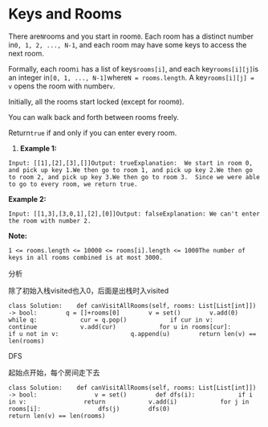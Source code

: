 # Keys and Rooms

There are`N`rooms and you start in room`0`. Each room has a distinct number in`0, 1, 2, ..., N-1`, and each room may have some keys to access the next room.

Formally, each room`i` has a list of keys`rooms[i]`, and each key`rooms[i][j]`is an integer in`[0, 1, ..., N-1]`where`N = rooms.length`. A key`rooms[i][j] = v` opens the room with number`v`.

Initially, all the rooms start locked \(except for room`0`\).

You can walk back and forth between rooms freely.

Return`true` if and only if you can enter every room.

1. **Example 1:**

```text
Input: [[1],[2],[3],[]]Output: trueExplanation:  We start in room 0, and pick up key 1.We then go to room 1, and pick up key 2.We then go to room 2, and pick up key 3.We then go to room 3.  Since we were able to go to every room, we return true.
```

**Example 2:**

```text
Input: [[1,3],[3,0,1],[2],[0]]Output: falseExplanation: We can't enter the room with number 2.
```

**Note:**

```text
1 <= rooms.length <= 10000 <= rooms[i].length <= 1000The number of keys in all rooms combined is at most 3000.
```

分析

除了初始入栈visited也入0，后面是出栈时入visited

```text
class Solution:    def canVisitAllRooms(self, rooms: List[List[int]]) -> bool:        q = []+rooms[0]        v = set()        v.add(0)        while q:            cur = q.pop()            if cur in v:                continue            v.add(cur)            for u in rooms[cur]:                if u not in v:                    q.append(u)        return len(v) == len(rooms)
```

DFS

起始点开始，每个房间走下去

```text
class Solution:    def canVisitAllRooms(self, rooms: List[List[int]]) -> bool:                v = set()        def dfs(i):            if i in v:                return            v.add(i)            for j in rooms[i]:                dfs(j)        dfs(0)                    return len(v) == len(rooms)
```

